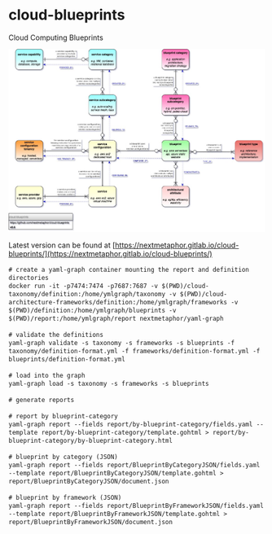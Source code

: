 # cloud-blueprints
Cloud Computing Blueprints

![Cloud Blueprints](cloud-blueprints.jpg)

Latest version can be found at [https://nextmetaphor.gitlab.io/cloud-blueprints/](https://nextmetaphor.gitlab.io/cloud-blueprints/)

```shell
# create a yaml-graph container mounting the report and definition directories
docker run -it -p7474:7474 -p7687:7687 -v $(PWD)/cloud-taxonomy/definition:/home/ymlgraph/taxonomy -v $(PWD)/cloud-architecture-frameworks/definition:/home/ymlgraph/frameworks -v $(PWD)/definition:/home/ymlgraph/blueprints -v $(PWD)/report:/home/ymlgraph/report nextmetaphor/yaml-graph

# validate the definitions
yaml-graph validate -s taxonomy -s frameworks -s blueprints -f taxonomy/definition-format.yml -f frameworks/definition-format.yml -f blueprints/definition-format.yml  

# load into the graph
yaml-graph load -s taxonomy -s frameworks -s blueprints 

# generate reports

# report by blueprint-category
yaml-graph report --fields report/by-blueprint-category/fields.yaml --template report/by-blueprint-category/template.gohtml > report/by-blueprint-category/by-blueprint-category.html

# blueprint by category (JSON)
yaml-graph report --fields report/BlueprintByCategoryJSON/fields.yaml --template report/BlueprintByCategoryJSON/template.gohtml > report/BlueprintByCategoryJSON/document.json

# blueprint by framework (JSON)
yaml-graph report --fields report/BlueprintByFrameworkJSON/fields.yaml --template report/BlueprintByFrameworkJSON/template.gohtml > report/BlueprintByFrameworkJSON/document.json
```